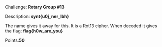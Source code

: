 Challenge: **Rotary Group #13**

Description: **synt{u0j_ner_lbh}**

The name gives it away for this. It is a Rot13 cipher. When decoded it gives the flag: **flag{h0w_are_you}**

Points:**50**